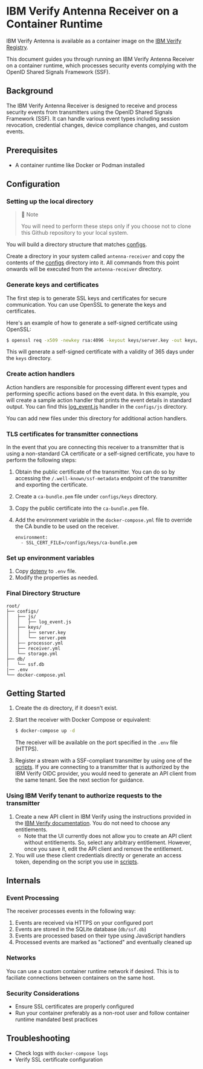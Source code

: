 # IBM Verify Antenna Receiver on a Container Runtime

IBM Verify Antenna is available as a container image on the [IBM Verify Registry](icr.io/ibm-verify/ibm-verify-antenna:25.05.0).

This document guides you through running an IBM Verify Antenna Receiver on a container runtime, which processes security events complying with the OpenID Shared Signals Framework (SSF).

## Background

The IBM Verify Antenna Receiver is designed to receive and process security events from transmitters using the OpenID Shared Signals Framework (SSF). It can handle various event types including session revocation, credential changes, device compliance changes, and custom events.

## Prerequisites

- A container runtime like Docker or Podman installed

## Configuration

### Setting up the local directory

> 📘 Note
> 
> You will need to perform these steps only if you choose not to clone this Github repository to your local system.

You will build a directory structure that matches [configs](configs).

Create a directory in your system called `antenna-receiver` and copy the contents of the [configs](configs) directory into it. All commands from this point onwards will be executed from the `antenna-receiver` directory.

### Generate keys and certificates

The first step is to generate SSL keys and certificates for secure communication. You can use OpenSSL to generate the keys and certificates.

Here's an example of how to generate a self-signed certificate using OpenSSL:

```bash
$ openssl req -x509 -newkey rsa:4096 -keyout keys/server.key -out keys/server.pem -days 365 -nodes -addext "subjectAltName = DNS:<hostname>"
```

This will generate a self-signed certificate with a validity of 365 days under the `keys` directory.

### Create action handlers

Action handlers are responsible for processing different event types and performing specific actions based on the event data. In this example, you will create a sample action handler that prints the event details in standard output. You can find this [log_event.js](configs/js/log_event.js) handler in the `configs/js` directory.

You can add new files under this directory for additional action handlers.

### TLS certificates for transmitter connections

In the event that you are connecting this receiver to a transmitter that is using a non-standard CA certificate or a self-signed certificate, you have to perform the following steps:

1. Obtain the public certificate of the transmitter. You can do so by accessing the `/.well-known/ssf-metadata` endpoint of the transmitter and exporting the certificate.

2. Create a `ca-bundle.pem` file under `configs/keys` directory.

3. Copy the public certificate into the `ca-bundle.pem` file.

4. Add the environment variable in the `docker-compose.yml` file to override the CA bundle to be used on the receiver.

    ```
    environment:
      - SSL_CERT_FILE=/configs/keys/ca-bundle.pem
    ```

### Set up environment variables

1. Copy [dotenv](./dotenv) to `.env` file.
2. Modify the properties as needed.

### Final Directory Structure

```
root/
├── configs/
│   ├── js/
│   │   ├── log_event.js
│   ├── keys/
│   │   ├── server.key
│   │   └── server.pem
│   ├── processor.yml
│   ├── receiver.yml
│   └── storage.yml
├── db/
│   └── ssf.db
|── .env
└── docker-compose.yml
```

## Getting Started

1. Create the `db` directory, if it doesn't exist.


2. Start the receiver with Docker Compose or equivalent:

   ```bash
   $ docker-compose up -d
   ```

   The receiver will be available on the port specified in the `.env` file (HTTPS).

3. Register a stream with a SSF-compliant transmitter by using one of the [scripts](../scripts). If you are connecting to a transmitter that is authorized by the IBM Verify OIDC provider, you would need to generate an API client from the same tenant. See the next section for guidance.

### Using IBM Verify tenant to authorize requests to the transmitter

1. Create a new API client in IBM Verify using the instructions provided in the [IBM Verify documentation](https://www.ibm.com/docs/en/security-verify?topic=access-creating-api-clients). You do not need to choose any entitlements.
    -  Note that the UI currently does not allow you to create an API client without entitlements. So, select any arbitrary entitlement. However, once you save it, edit the API client and remove the entitlement.
2. You will use these client credentials directly or generate an access token, depending on the script you use in [scripts](../scripts).

## Internals

### Event Processing

The receiver processes events in the following way:

1. Events are received via HTTPS on your configured port
2. Events are stored in the SQLite database (`db/ssf.db`)
3. Events are processed based on their type using JavaScript handlers
4. Processed events are marked as "actioned" and eventually cleaned up

### Networks

You can use a custom container runtime network if desired. This is to faciliate connections between containers on the same host.

### Security Considerations

- Ensure SSL certificates are properly configured
- Run your container preferably as a non-root user and follow container runtime mandated best practices

## Troubleshooting

- Check logs with `docker-compose logs`
- Verify SSL certificate configuration
